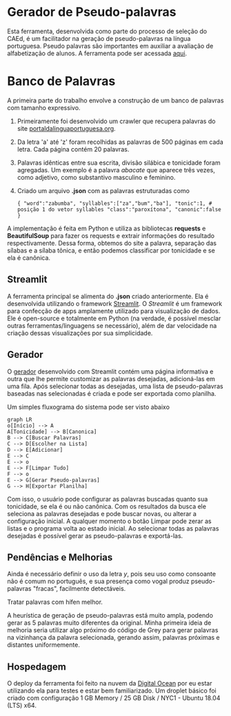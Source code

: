 ﻿# Gerador de Pseudo-palavras

Esta ferramenta, desenvolvida como parte do processo de seleção do CAEd, é um facilitador na geração de pseudo-palavras na língua portuguesa.
Pseudo palavras são importantes em auxiliar a avaliação de alfabetização de alunos.
A ferramenta pode ser acessada [aqui](http://142.93.15.216:8501/caed/).

# Banco de Palavras

A primeira parte do trabalho envolve a construção de um banco de palavras com tamanho expressivo.

 1. Primeiramente foi desenvolvido um crawler que recupera palavras do site [portaldalinguaportuguesa.org](http://www.portaldalinguaportuguesa.org/).
 2. Da letra 'a' até 'z' foram recolhidas as palavras de 500 páginas em cada letra. Cada página contém 20 palavras.
 3. Palavras idênticas entre sua escrita, divisão silábica e tonicidade foram agregadas. Um exemplo é a palavra *abacate* que aparece três vezes, como adjetivo, como substantivo masculino e feminino.
 4. Criado um arquivo **.json** com as palavras estruturadas como
 

    `{
	    "word":"zabumba",
	    "syllables":["za","bum","ba"],
	    "tonic":1, # posição 1 do vetor syllables
	    "class":"paroxítona",
	    "canonic":false
  }`

A implementação é feita em Python e utiliza as bibliotecas **requests** e **BeautifulSoup** para fazer os requests e extrair informações do resultado respectivamente. Dessa forma, obtemos do site a palavra, separação das sílabas e a sílaba tônica, e então podemos classificar por tonicidade e se ela é canônica.

## Streamlit

A ferramenta principal se alimenta do **.json** criado anteriormente. Ela é desenvolvida utilizando o framework [Streamlit](https://www.streamlit.io/).
O *Streamlit* é um framework para confecção de apps amplamente utilizado para visualização de dados. Ele é open-source e totalmente em Python (na verdade, é possível mesclar outras ferramentas/linguagens se necessário), além de dar velocidade na criação dessas visualizações por sua simplicidade.

## Gerador

O [gerador](http://142.93.15.216:8501/caed/) desenvolvido com Streamlit contém uma página informativa e outra que lhe permite customizar as palavras desejadas, adicioná-las em uma fila. Após selecionar todas as desejadas, uma lista de pseudo-palavras baseadas nas selecionadas é criada e pode ser exportada como planilha.

Um simples fluxograma do sistema pode ser visto abaixo

```mermaid
graph LR
o[Início] --> A
A[Tonicidade] --> B[Canonica]
B --> C[Buscar Palavras]
C --> D[Escolher na Lista]
D --> E[Adicionar]
E --> C
E --> o
E --> F[Limpar Tudo]
F --> o
E --> G[Gerar Pseudo-palavras]
G --> H[Exportar Planilha]
```

Com isso, o usuário pode configurar as palavras buscadas quanto sua tonicidade, se ela é ou não canônica. Com os resultados da busca ele seleciona as palavras desejadas e pode buscar novas, ou alterar a configuração inicial. 
A qualquer momento o botão Limpar pode zerar as listas e o programa volta ao estado inicial.
Ao selecionar todas as palavras desejadas é possível gerar as pseudo-palavras e exportá-las.

## Pendências e Melhorias

Ainda é necessário definir o uso da letra *y*, pois seu uso como consoante não é comum no português, e sua presença como vogal produz pseudo-palavras "fracas", facilmente detectáveis.

Tratar palavras com hífen melhor.

A heurística de geração de pseudo-palavras está muito ampla, podendo gerar as 5 palavras muito diferentes da original. Minha primeira ideia de melhoria seria utilizar algo próximo do código de Grey para gerar palavras na vizinhança da palavra selecionada, gerando assim, palavras próximas e distantes uniformemente.

## Hospedagem

O deploy da ferramenta foi feito na nuvem da [Digital Ocean](http://142.93.15.216:8501/caed/) por eu estar utilizando ela para testes e estar bem familiarizado. Um droplet básico foi criado com configuração 1 GB  Memory / 25 GB  Disk / NYC1  -  Ubuntu 18.04 (LTS) x64.



